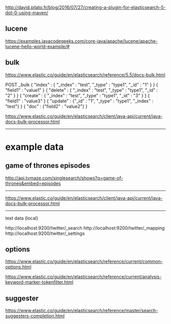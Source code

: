 http://david.pilato.fr/blog/2016/07/27/creating-a-plugin-for-elasticsearch-5-dot-0-using-maven/



## lucene

https://examples.javacodegeeks.com/core-java/apache/lucene/apache-lucene-hello-world-example/#



## bulk


https://www.elastic.co/guide/en/elasticsearch/reference/5.5/docs-bulk.html

POST _bulk
{ "index" : { "_index" : "test", "_type" : "type1", "_id" : "1" } }
{ "field1" : "value1" }
{ "delete" : { "_index" : "test", "_type" : "type1", "_id" : "2" } }
{ "create" : { "_index" : "test", "_type" : "type1", "_id" : "3" } }
{ "field1" : "value3" }
{ "update" : {"_id" : "1", "_type" : "type1", "_index" : "test"} }
{ "doc" : {"field2" : "value2"} }


https://www.elastic.co/guide/en/elasticsearch/client/java-api/current/java-docs-bulk-processor.html


----

# example data

## game of thrones episodes
http://api.tvmaze.com/singlesearch/shows?q=game-of-thrones&embed=episodes


-----

https://www.elastic.co/guide/en/elasticsearch/client/java-api/current/java-docs-bulk-processor.html

----

test data (local)

http://localhost:9200/twitter/_search
http://localhost:9200/twitter/_mapping
http://localhost:9200/twitter/_settings



## options
https://www.elastic.co/guide/en/elasticsearch/reference/current/common-options.html



https://www.elastic.co/guide/en/elasticsearch/reference/current/analysis-keyword-marker-tokenfilter.html


## suggester
https://www.elastic.co/guide/en/elasticsearch/reference/master/search-suggesters-completion.html

